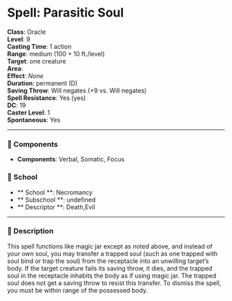 
# Spell: Parasitic Soul
**Class**: Oracle  
**Level**: 9  
**Casting Time**: 1 action  
**Range**: medium (100 + 10 ft./level)  
**Target**: one creature  
**Area**:   
**Effect**: _None_  
**Duration**: permanent (D)  
**Saving Throw**: Will negates (+9 vs. Will negates)  
**Spell Resistance**: Yes (yes)  
**DC**: 19  
**Caster Level**: 1  
**Spontaneous**: Yes

---

### 🔮 Components
- **Components**: Verbal, Somatic, Focus

### 🏫 School
- ** School **: Necromancy
- ** Subschool **: undefined
- ** Descriptor **: Death,Evil
---

### 📜 Description
This spell functions like magic jar except as noted above, and instead of your own soul, you may transfer a trapped soul (such as one trapped with soul bind or trap the soul) from the receptacle into an unwilling target’s body. If the target creature fails its saving throw, it dies, and the trapped soul in the receptacle inhabits the body as if using magic jar. The trapped soul does not get a saving throw to resist this transfer. To dismiss the spell, you must be within range of the possessed body.
